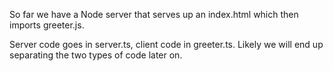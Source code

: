 So far we have a Node server that serves up an index.html which then imports greeter.js.

Server code goes in server.ts, client code in greeter.ts. Likely we will end up separating the two types of code later on.